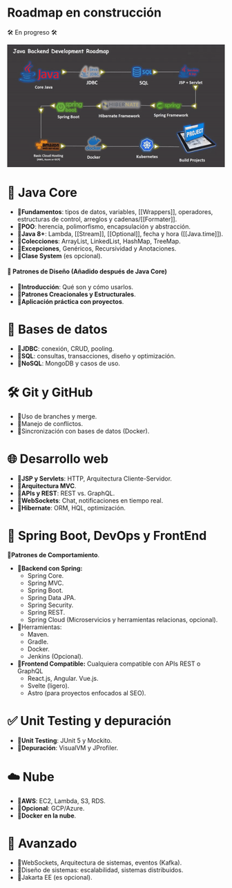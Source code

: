 # Roadmap en construcción

🛠 En progreso 🛠

<p align="center">
  <img src="https://github.com/maaaseee/Java-BackEnd/blob/0aa125022f098407edb5e7ebbc23ad63c098c37c/Resources/1735177749264.gif" alt="animated" />
</p>

# 🧩 **Java Core**  
- 🔸**Fundamentos**: tipos de datos, variables, [[Wrappers]], operadores, estructuras de control, arreglos y cadenas/[[Formater]].  
- 🔸**POO**: herencia, polimorfismo, encapsulación y abstracción.  
- 🔸**Java 8+**: Lambda, [[Stream]], [[Optional]], fecha y hora ([[Java.time]]).  
- 🔸**Colecciones**: ArrayList, LinkedList, HashMap, TreeMap. 
- 🔸**Excepciones**, Genéricos, Recursividad y Anotaciones.
- 🔸**Clase System** (es opcional).

#### **📐 Patrones de Diseño (Añadido después de Java Core)**
- 🔸**Introducción**: Qué son y cómo usarlos.
- 🔸**Patrones Creacionales y Estructurales**.
- 🔸**Aplicación práctica con proyectos**.

# 💾 **Bases de datos**  
- 🔸**JDBC**: conexión, CRUD, pooling.  
- 🔸**SQL**: consultas, transacciones, diseño y optimización.  
- 🔸**NoSQL**: MongoDB y casos de uso.

# 🛠 **Git y GitHub**
- 🔸Uso de branches y merge.
- 🔸Manejo de conflictos.
- 🔸Sincronización con bases de datos (Docker).

# 🌐 **Desarrollo web**  
- 🔸**JSP y Servlets**: HTTP, Arquitectura Cliente-Servidor.
- 🔸**Arquitectura MVC**.
- 🔸**APIs y REST**: REST vs. GraphQL.
- 🔸**WebSockets**: Chat, notificaciones en tiempo real.
- 🔸**Hibernate**: ORM, HQL, optimización.
  
# 🚀 **Spring Boot, DevOps y FrontEnd**  

🔸**Patrones de Comportamiento**.
- 🔸**Backend con Spring:** 
	- Spring Core.
	- Spring MVC.
	- Spring Boot.
	- Spring Data JPA.
	- Spring Security.
	- Spring REST.
	- Spring Cloud (Microservicios y herramientas relacionas, opcional).
- 🔸Herramientas: 
	- Maven.
	- Gradle.
	- Docker.
	- Jenkins (Opcional).
- 🔸**Frontend Compatible:** Cualquiera compatible con APIs REST o GraphQL
	- React.js, Angular. Vue.js.
	- Svelte (ligero).
	- Astro (para proyectos enfocados al SEO).

# ✅ **Unit Testing y depuración** 
- 🔸**Unit Testing**: JUnit 5 y Mockito.
- 🔸**Depuración**: VisualVM y JProfiler.

# ☁️ **Nube**  
- 🔸**AWS**: EC2, Lambda, S3, RDS.  
- 🔸**Opcional**: GCP/Azure. 
- 🔸**Docker en la nube**.
  
# 🧠 **Avanzado**  
- 🔸WebSockets, Arquitectura de sistemas, eventos (Kafka).  
- 🔸Diseño de sistemas: escalabilidad, sistemas distribuidos.
- 🔸Jakarta EE (es opcional).

